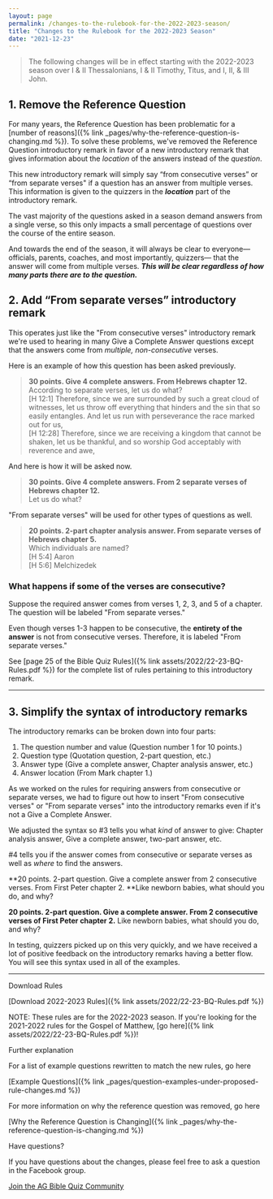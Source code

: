 ```yaml
---
layout: page
permalink: /changes-to-the-rulebook-for-the-2022-2023-season/
title: "Changes to the Rulebook for the 2022-2023 Season"
date: "2021-12-23"
---
```


> The following changes will be in effect starting with the 2022-2023 season over I & II Thessalonians, I & II Timothy, Titus, and I, II, & III John.

## **1\. Remove the Reference Question**

For many years, the Reference Question has been problematic for a [number of reasons]({% link _pages/why-the-reference-question-is-changing.md %}). To solve these problems, we've removed the Reference Question introductory remark in favor of a new introductory remark that gives information about the _location_ of the answers instead of the _question_.

This new introductory remark will simply say “from consecutive verses” or “from separate verses" if a question has an answer from multiple verses. This information is given to the quizzers in the **_location_** part of the introductory remark.

The vast majority of the questions asked in a season demand answers from a single verse, so this only impacts a small percentage of questions over the course of the entire season.

And towards the end of the season, it will always be clear to everyone—officials, parents, coaches, and most importantly, quizzers— that the answer will come from multiple verses. **_This will be clear regardless of how many parts there are to the question._**

## 2\. **Add “From separate verses” introductory remark**

This operates just like the "From consecutive verses" introductory remark we're used to hearing in many Give a Complete Answer questions except that the answers come from _multiple, non-consecutive_ verses.

Here is an example of how this question has been asked previously.

> **30 points. Give 4 complete answers. From Hebrews chapter 12.**  
According to separate verses, let us do what?  
> \[H 12:1\] Therefore, since we are surrounded by such a great cloud of witnesses, let us throw off everything that hinders and the sin that so easily entangles. And let us run with perseverance the race marked out for us,  
> \[H 12:28\] Therefore, since we are receiving a kingdom that cannot be shaken, let us be thankful, and so worship God acceptably with reverence and awe,

And here is how it will be asked now.

> **30 points. Give 4 complete answers. From 2 separate verses of Hebrews chapter 12.**  
Let us do what?

"From separate verses" will be used for other types of questions as well.

> **20 points. 2-part chapter analysis answer. From separate verses of Hebrews chapter 5.**  
Which individuals are named?  
\[H 5:4\] Aaron  
\[H 5:6\] Melchizedek

### What happens if some of the verses are consecutive?

Suppose the required answer comes from verses 1, 2, 3, and 5 of a chapter. The question will be labeled "From separate verses."

Even though verses 1-3 happen to be consecutive, the **entirety of the answer** is not from consecutive verses. Therefore, it is labeled "From separate verses."

See [page 25 of the Bible Quiz Rules]({% link assets/2022/22-23-BQ-Rules.pdf %}) for the complete list of rules pertaining to this introductory remark.

* * *

## **3\. Simplify the syntax of introductory remarks**

The introductory remarks can be broken down into four parts:

1. The question number and value (Question number 1 for 10 points.)
2. Question type (Quotation question, 2-part question, etc.)
3. Answer type (Give a complete answer, Chapter analysis answer, etc.)
4. Answer location (From Mark chapter 1.)

As we worked on the rules for requiring answers from consecutive or separate verses, we had to figure out how to insert "From consecutive verses" or "From separate verses" into the introductory remarks even if it's not a Give a Complete Answer.

We adjusted the syntax so #3 tells you what _kind_ of answer to give: Chapter analysis answer, Give a complete answer, two-part answer, etc.

#4 tells you if the answer comes from consecutive or separate verses as well as _where_ to find the answers.

**20 points. 2-part question. Give a complete answer from 2 consecutive verses. From First Peter chapter 2. 
**Like newborn babies, what should you do, and why?

**20 points. 2-part question. Give a complete answer. From 2 consecutive verses of First Peter chapter 2.**
Like newborn babies, what should you do, and why?

In testing, quizzers picked up on this very quickly, and we have received a lot of positive feedback on the introductory remarks having a better flow. You will see this syntax used in all of the examples.

* * *

Download Rules

[Download 2022-2023 Rules]({% link assets/2022/22-23-BQ-Rules.pdf %})

NOTE: These rules are for the 2022-2023 season. If you're looking for the 2021-2022 rules for the Gospel of Matthew, [go here]({% link assets/2022/22-23-BQ-Rules.pdf %})!

Further explanation

For a list of example questions rewritten to match the new rules, go here

[Example Questions]({% link _pages/question-examples-under-proposed-rule-changes.md %})

For more information on why the reference question was removed, go here

[Why the Reference Question is Changing]({% link _pages/why-the-reference-question-is-changing.md %})

Have questions?

If you have questions about the changes, please feel free to ask a question in the Facebook group.

[Join the AG Bible Quiz Community](https://www.facebook.com/groups/agbiblequiz)
